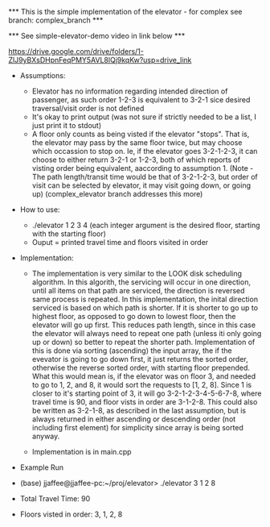 *** This is the simple implementation of the elevator - for complex see branch: complex_branch ***

*** See simple-elevator-demo video in link below ***

https://drive.google.com/drive/folders/1-ZlJ9yBXsDHpnFeqPMY5AVL8lQj9kqKw?usp=drive_link

-   Assumptions:
    -   Elevator has no information regarding intended direction of passenger, as such order 1-2-3 is equivalent to 3-2-1 sice desired traversal/visit order
        is not defined
    -   It's okay to print output (was not sure if strictly needed to be a list, I just print it to stdout)
    -   A floor only counts as being visted if the elevator "stops". That is, the elevator may pass by the same floor twice, but may choose which occassion
        to stop on. Ie, if the elevator goes 3-2-1-2-3, it can choose to either return 3-2-1 or 1-2-3, both of which reports of visting order being equivalent,
        aaccording to assumption 1. (Note - The path length/transit time would be that of 3-2-1-2-3, but order of visit can be selected by elevator, it may visit going down, or going up) (complex_elevator branch addresses this more)

-   How to use:
    -   ./elevator 1 2 3 4 (each integer argument is the desired floor, starting with the starting floor)
    -   Ouput = printed travel time and floors visited in order

-   Implementation:
    -   The implementation is very similar to the LOOK disk scheduling algorithm. In this algorith, the servicing
        will occur in one direction, until all items on that path are serviced, the direction is reversed same process is repeated.
        In this implementation, the inital direction serviced is based on which path is shorter. If it is shorter to go up to highest floor,
        as opposed to go down to lowest floor, then the elevator will go up first. This reduces path length, since in this case the elevator will
        always need to repeat one path (unless iti only going up or down) so better to repeat the shorter path. Implementation of this is done via sorting
        (ascending) the input array, the if the evevator is going to go down first, it just returns the sorted order, otherwise the reverse sorted order, with
        starting floor prepended. What this would mean is, if the elevator was on floor 3, and needed to go to 1, 2, and 8, it would sort the requests to [1, 2, 8]. Since 1 is closer to it's starting point of 3, it will go 3-2-1-2-3-4-5-6-7-8, where travel time is 90, and floor vists in order are 3-1-2-8.
        This could also be written as 3-2-1-8, as described in the last assumption, but is always returned in either ascending or descending order (not including first element) for simplicity since array is being sorted anyway.

    -   Implementation is in main.cpp

-   Example Run

-   (base) jjaffee@jjaffee-pc:~/proj/elevator> ./elevator 3 1 2 8
-   Total Travel Time: 90
-   Floors visted in order: 3, 1, 2, 8
